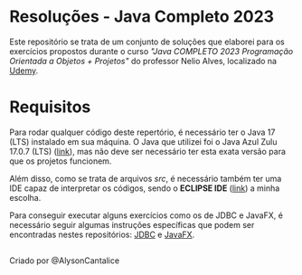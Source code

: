 # Resoluções - Java Completo 2023

Este repositório se trata de um conjunto de soluções que elaborei para os exercícios propostos durante o curso *"Java COMPLETO 2023 Programação Orientada a Objetos + Projetos"* do professor Nelio Alves, localizado na [Udemy](https://www.udemy.com/course/java-curso-completo/).

# Requisitos

Para rodar qualquer código deste repertório, é necessário ter o Java 17 (LTS) instalado em sua máquina. O Java que utilizei foi o Java Azul Zulu 17.0.7 (LTS) ([link](https://www.azul.com/downloads/?version=java-17-lts&package=jdk#zulu)), mas não deve ser necessário ter esta exata versão para que os projetos funcionem.

Além disso, como se trata de arquivos *src*, é necessário também ter uma IDE capaz de interpretar os códigos, sendo o **ECLIPSE IDE** ([link](https://www.eclipse.org/downloads/)) a minha escolha.

Para conseguir executar alguns exercícios como os de JDBC e JavaFX, é necessário seguir algumas instruções específicas que podem ser encontradas nestes repositórios: [JDBC](https://github.com/AlysonCantalice/demo-dao-jdbc) e [JavaFX](https://github.com/AlysonCantalice/workshop-javafx-jdbc).

##

Criado por @AlysonCantalice